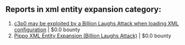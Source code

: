 ## Reports in xml entity expansion category:
1. [c3p0 may be exploited by a Billion Laughs Attack when loading XML configuration](https://hackerone.com/reports/509315) | $0.0 bounty
2. [Pippo XML Entity Expansion (Billion Laughs Attack)](https://hackerone.com/reports/506791) | $0.0 bounty